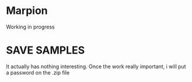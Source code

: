 # Marpion
Working in progress
# SAVE SAMPLES
It actually has nothing interesting. 
Once the work really important, i will put a password on the .zip file

#
